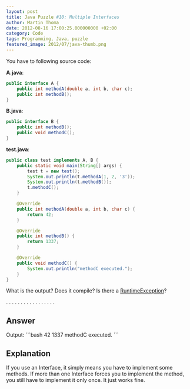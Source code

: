 ```yaml
---
layout: post
title: Java Puzzle #10: Multiple Interfaces
author: Martin Thoma
date: 2012-08-16 17:00:25.000000000 +02:00
category: Code
tags: Programming, Java, puzzle
featured_image: 2012/07/java-thumb.png
---
```

You have to following source code:

<strong>A.java</strong>:
```java
public interface A {
    public int methodA(double a, int b, char c);
    public int methodB();
}
```

<strong>B.java</strong>:
```java
public interface B {
    public int methodB();
    public void methodC();
}
```

<strong>test.java</strong>:
```java
public class test implements A, B {
    public static void main(String[] args) {
        test t = new test();
        System.out.println(t.methodA(1, 2, '3'));
        System.out.println(t.methodB());
        t.methodC();
    }

    @Override
    public int methodA(double a, int b, char c) {
        return 42;
    }

    @Override
    public int methodB() {
        return 1337;
    }

    @Override
    public void methodC() {
        System.out.println("methodC executed.");
    }
}
```

What is the output? Does it compile? Is there a <a href="http://docs.oracle.com/javase/7/docs/api/java/lang/RuntimeException.html">RuntimeException</a>?

.
.
.
.
.
.
.
.
.
.
.
.
.
.
.
.
.

<h2>Answer</h2>
Output:
```bash
42
1337
methodC executed.
```

<h2>Explanation</h2>
If you use an Interface, it simply means you have to implement some methods. If more than one Interface forces you to implement the method, you still have to implement it only once. It just works fine.
